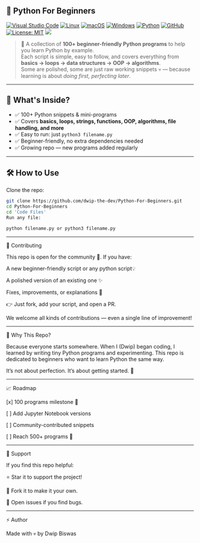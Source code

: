 ## 🐍 Python For Beginners

[![Visual Studio Code](https://custom-icon-badges.demolab.com/badge/Visual%20Studio%20Code-0078d7.svg?logo=vsc&logoColor=white)](#)
[![Linux](https://img.shields.io/badge/Linux-FCC624?logo=linux&logoColor=black)](#)
[![macOS](https://img.shields.io/badge/macOS-000000?logo=apple&logoColor=F0F0F0)](#)
[![Windows](https://custom-icon-badges.demolab.com/badge/Windows-0078D6?logo=windows11&logoColor=white)](#)
[![Python](https://img.shields.io/badge/Python-3776AB?logo=python&logoColor=fff)](#)
[![GitHub](https://img.shields.io/badge/GitHub-%23121011.svg?logo=github&logoColor=white)](#)
[![License: MIT](https://img.shields.io/badge/License-MIT-yellow.svg)](https://opensource.org/licenses/MIT)
![](https://img.shields.io/badge/Open-Source-orange?style=for-the-badge&labelColor=lightgrey&logo=github)

> 🚀 A collection of **100+ beginner-friendly Python programs** to help you learn Python by example.  
> Each script is simple, easy to follow, and covers everything from **basics → loops → data structures → OOP → algorithms**.  
> Some are polished, some are just raw working snippets 💀 — because learning is about *doing first, perfecting later*.  

---

## 📌 What's Inside?
- ✅ 100+ Python snippets & mini-programs  
- ✅ Covers **basics, loops, strings, functions, OOP, algorithms, file handling, and more**  
- ✅ Easy to run: just `python3 filename.py`  
- ✅ Beginner-friendly, no extra dependencies needed  
- ✅ Growing repo — new programs added regularly  

---

## 🛠️ How to Use
Clone the repo:
```bash
git clone https://github.com/dwip-the-dev/Python-For-Beginners.git
cd Python-For-Beginners
cd 'Code Files'
Run any file:

python filename.py or python3 filename.py
```

---

🤝 Contributing

This repo is open for the community 🎉.
If you have:

A new beginner-friendly script or any python script💡

A polished version of an existing one ✨

Fixes, improvements, or explanations 📝


👉 Just fork, add your script, and open a PR.

We welcome all kinds of contributions — even a single line of improvement!


---

🌟 Why This Repo?

Because everyone starts somewhere.
When I (Dwip) began coding, I learned by writing tiny Python programs and experimenting. This repo is dedicated to beginners who want to learn Python the same way.

It’s not about perfection. It’s about getting started. 💪


---

📈 Roadmap

[x] 100 programs milestone 🎉

[ ] Add Jupyter Notebook versions

[ ] Community-contributed snippets

[ ] Reach 500+ programs 🚀



---

🙌 Support

If you find this repo helpful:

⭐ Star it to support the project!

🍴 Fork it to make it your own.

🐛 Open issues if you find bugs.



---

⚡ Author

Made with 💀 by Dwip Biswas

